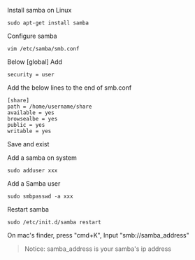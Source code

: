 Install samba on Linux
```shell script
sudo apt-get install samba
```
Configure samba
```shell script
vim /etc/samba/smb.conf
``` 
Below [global] Add
```shell script
security = user
``` 
Add the below lines to the end of smb.conf
```shell script
[share]
path = /home/username/share
available = yes
browsealbe = yes
public = yes
writable = yes
```
Save and exist


Add a samba on system
```shell script
sudo adduser xxx
```
Add a Samba user
```shell script
sudo smbpasswd -a xxx
```
Restart samba
```shell script
sudo /etc/init.d/samba restart
```
On mac's finder, press "cmd+K", Input "smb://samba_address"
>Notice: samba_address is your samba's ip address 
